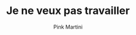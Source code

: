 ---
layout: post
title: Je ne veux pas travailler
author: Pink Martini
language: "Français"
image:
  artist: pink-martini.png
---